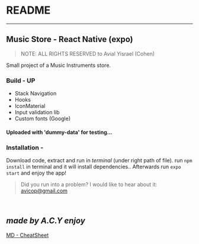 # README
---
## Music Store - React Native (expo)

> NOTE: ALL RIGHTS RESERVED to Avial Yisrael (Cohen)

Small project of a Music Instruments store. 

### Build - UP
- Stack Navigation
- Hooks
- IconMaterial
- Input validation lib 
- Custom fonts (Google)

#### Uploaded with 'dummy-data' for testing...

### Installation - 

Download code, extract and run in *terminal* (under right path of file).
run `npm install` in terminal and it will install dependencies..
Afterwards run `expo start` and enjoy the app!

>Did you run into a problem? I would like to hear about it: avicop@gmail.com

<br>

**_made by A.C.Y enjoy_**
---

[MD - CheatSheet](./assets/md-CheatSheet.png)

